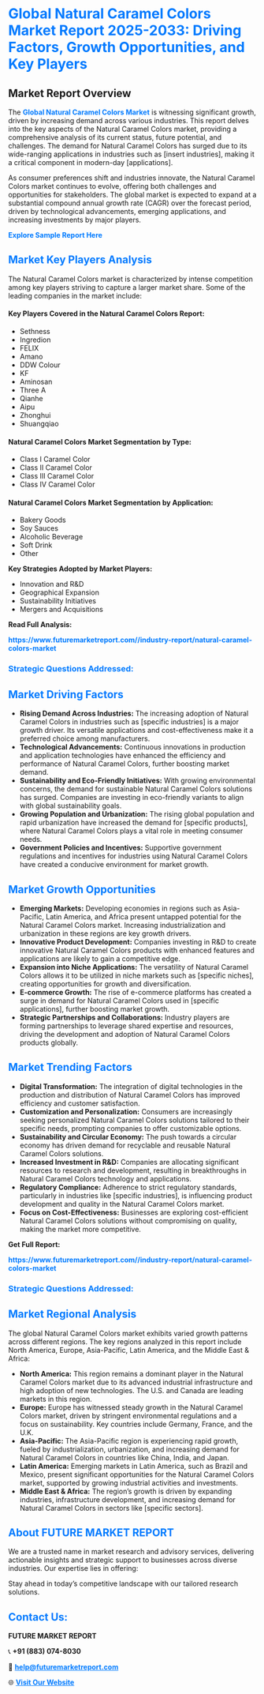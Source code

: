 <h1 style="color: #007BFF;">Global Natural Caramel Colors Market Report 2025-2033: Driving Factors, Growth Opportunities, and Key Players</h1>

<section id="overview">
<h2>Market Report Overview</h2>
<p>The <a href="https://www.futuremarketreport.com//industry-report/natural-caramel-colors-market" style="color: #007BFF; text-decoration: none;"><strong>Global Natural Caramel Colors Market</strong></a> is witnessing significant growth, driven by increasing demand across various industries. This report delves into the key aspects of the Natural Caramel Colors market, providing a comprehensive analysis of its current status, future potential, and challenges. The demand for Natural Caramel Colors has surged due to its wide-ranging applications in industries such as [insert industries], making it a critical component in modern-day [applications].</p>
<p>As consumer preferences shift and industries innovate, the Natural Caramel Colors market continues to evolve, offering both challenges and opportunities for stakeholders. The global market is expected to expand at a substantial compound annual growth rate (CAGR) over the forecast period, driven by technological advancements, emerging applications, and increasing investments by major players.</p>
</section>

<section id="overview">
<p><a href="https://www.futuremarketreport.com//request-sample/reportId=91907" style="color: #007BFF; text-decoration: none;"><strong>Explore Sample Report Here</strong></a></p>
</section>

<section id="key-players">
<h2 style="color: #007BFF;">Market Key Players Analysis</h2>
<p>The Natural Caramel Colors market is characterized by intense competition among key players striving to capture a larger market share. Some of the leading companies in the market include:</p>
<h4>Key Players Covered in the Natural Caramel Colors Report:</h4>
<ul><li>Sethness</li><li>Ingredion</li><li>FELIX</li><li>Amano</li><li>DDW Colour</li><li>KF</li><li>Aminosan</li><li>Three A</li><li>Qianhe</li><li>Aipu</li><li>Zhonghui</li><li>Shuangqiao</li></ul>
<h4>Natural Caramel Colors Market Segmentation by Type:</h4>
<ul><li>Class I Caramel Color</li><li>Class II Caramel Color</li><li>Class III Caramel Color</li><li>Class IV Caramel Color</li></ul>

<h4>Natural Caramel Colors Market Segmentation by Application:</h4>
<ul><li>Bakery Goods</li><li>Soy Sauces</li><li>Alcoholic Beverage</li><li>Soft Drink</li><li>Other</li></ul>
<p><strong>Key Strategies Adopted by Market Players:</strong></p>
<ul>
<li>Innovation and R&D</li>
<li>Geographical Expansion</li>
<li>Sustainability Initiatives</li>
<li>Mergers and Acquisitions</li>
</ul>
</section>

<section>
<p><strong>Read Full Analysis: </strong></p><a href="https://www.futuremarketreport.com//industry-report/natural-caramel-colors-market" style="color: #007BFF; text-decoration: none;"><strong>https://www.futuremarketreport.com//industry-report/natural-caramel-colors-market</strong></a>
<h3 style="color: #007BFF;">Strategic Questions Addressed:</h3>
</section>

<section id="driving-factors">
<h2 style="color: #007BFF;">Market Driving Factors</h2>
<ul>
<li><strong>Rising Demand Across Industries:</strong> The increasing adoption of Natural Caramel Colors in industries such as [specific industries] is a major growth driver. Its versatile applications and cost-effectiveness make it a preferred choice among manufacturers.</li>
<li><strong>Technological Advancements:</strong> Continuous innovations in production and application technologies have enhanced the efficiency and performance of Natural Caramel Colors, further boosting market demand.</li>
<li><strong>Sustainability and Eco-Friendly Initiatives:</strong> With growing environmental concerns, the demand for sustainable Natural Caramel Colors solutions has surged. Companies are investing in eco-friendly variants to align with global sustainability goals.</li>
<li><strong>Growing Population and Urbanization:</strong> The rising global population and rapid urbanization have increased the demand for [specific products], where Natural Caramel Colors plays a vital role in meeting consumer needs.</li>
<li><strong>Government Policies and Incentives:</strong> Supportive government regulations and incentives for industries using Natural Caramel Colors have created a conducive environment for market growth.</li>
</ul>
</section>

<section id="growth-opportunities">
<h2 style="color: #007BFF;">Market Growth Opportunities</h2>
<ul>
<li><strong>Emerging Markets:</strong> Developing economies in regions such as Asia-Pacific, Latin America, and Africa present untapped potential for the Natural Caramel Colors market. Increasing industrialization and urbanization in these regions are key growth drivers.</li>
<li><strong>Innovative Product Development:</strong> Companies investing in R&D to create innovative Natural Caramel Colors products with enhanced features and applications are likely to gain a competitive edge.</li>
<li><strong>Expansion into Niche Applications:</strong> The versatility of Natural Caramel Colors allows it to be utilized in niche markets such as [specific niches], creating opportunities for growth and diversification.</li>
<li><strong>E-commerce Growth:</strong> The rise of e-commerce platforms has created a surge in demand for Natural Caramel Colors used in [specific applications], further boosting market growth.</li>
<li><strong>Strategic Partnerships and Collaborations:</strong> Industry players are forming partnerships to leverage shared expertise and resources, driving the development and adoption of Natural Caramel Colors products globally.</li>
</ul>
</section>

<section id="trending-factors">
<h2 style="color: #007BFF;">Market Trending Factors</h2>
<ul>
<li><strong>Digital Transformation:</strong> The integration of digital technologies in the production and distribution of Natural Caramel Colors has improved efficiency and customer satisfaction.</li>
<li><strong>Customization and Personalization:</strong> Consumers are increasingly seeking personalized Natural Caramel Colors solutions tailored to their specific needs, prompting companies to offer customizable options.</li>
<li><strong>Sustainability and Circular Economy:</strong> The push towards a circular economy has driven demand for recyclable and reusable Natural Caramel Colors solutions.</li>
<li><strong>Increased Investment in R&D:</strong> Companies are allocating significant resources to research and development, resulting in breakthroughs in Natural Caramel Colors technology and applications.</li>
<li><strong>Regulatory Compliance:</strong> Adherence to strict regulatory standards, particularly in industries like [specific industries], is influencing product development and quality in the Natural Caramel Colors market.</li>
<li><strong>Focus on Cost-Effectiveness:</strong> Businesses are exploring cost-efficient Natural Caramel Colors solutions without compromising on quality, making the market more competitive.</li>
</ul>
</section>

<section>
<p><strong>Get Full Report: </strong></p><a href="https://www.futuremarketreport.com//industry-report/natural-caramel-colors-market" style="color: #007BFF; text-decoration: none;"><strong>https://www.futuremarketreport.com//industry-report/natural-caramel-colors-market</strong></a>
<h3 style="color: #007BFF;">Strategic Questions Addressed:</h3>
</section>


<section id="regional-analysis">
<h2 style="color: #007BFF;">Market Regional Analysis</h2>
<p>The global Natural Caramel Colors market exhibits varied growth patterns across different regions. The key regions analyzed in this report include North America, Europe, Asia-Pacific, Latin America, and the Middle East & Africa:</p>
<ul>
<li><strong>North America:</strong> This region remains a dominant player in the Natural Caramel Colors market due to its advanced industrial infrastructure and high adoption of new technologies. The U.S. and Canada are leading markets in this region.</li>
<li><strong>Europe:</strong> Europe has witnessed steady growth in the Natural Caramel Colors market, driven by stringent environmental regulations and a focus on sustainability. Key countries include Germany, France, and the U.K.</li>
<li><strong>Asia-Pacific:</strong> The Asia-Pacific region is experiencing rapid growth, fueled by industrialization, urbanization, and increasing demand for Natural Caramel Colors in countries like China, India, and Japan.</li>
<li><strong>Latin America:</strong> Emerging markets in Latin America, such as Brazil and Mexico, present significant opportunities for the Natural Caramel Colors market, supported by growing industrial activities and investments.</li>
<li><strong>Middle East & Africa:</strong> The region’s growth is driven by expanding industries, infrastructure development, and increasing demand for Natural Caramel Colors in sectors like [specific sectors].</li>
</ul>
</section>

<footer>
<h2 style="color: #007BFF;">About FUTURE MARKET REPORT</h2>
<p>We are a trusted name in market research and advisory services, delivering actionable insights and strategic support to businesses across diverse industries. Our expertise lies in offering:</p>

<p>Stay ahead in today’s competitive landscape with our tailored research solutions.</p>

<h2 style="color: #007BFF;">Contact Us:</h2>
<p><strong>FUTURE MARKET REPORT</strong></p>
<p>📞 <strong>+91 (883) 074-8030</strong></p>
<p>📧 <strong><a href="mailto:help@futuremarketreport.com" style="color: #007BFF;">help@futuremarketreport.com</a></strong></p>
<p>🌐 <strong><a href="https://www.futuremarketreport.com/" style="color: #007BFF;">Visit Our Website</a></strong></p>
</footer>